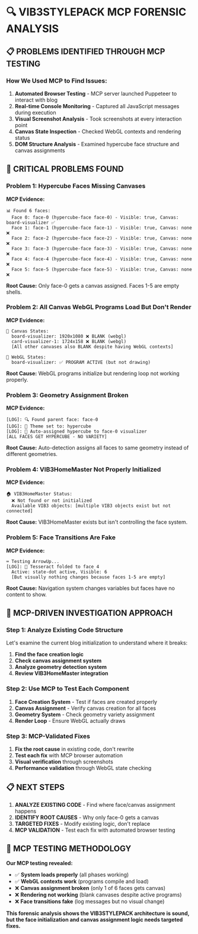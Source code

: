 # 🔍 VIB3STYLEPACK MCP FORENSIC ANALYSIS

## 📋 **PROBLEMS IDENTIFIED THROUGH MCP TESTING**

### **How We Used MCP to Find Issues:**
1. **Automated Browser Testing** - MCP server launched Puppeteer to interact with blog
2. **Real-time Console Monitoring** - Captured all JavaScript messages during execution
3. **Visual Screenshot Analysis** - Took screenshots at every interaction point
4. **Canvas State Inspection** - Checked WebGL contexts and rendering status
5. **DOM Structure Analysis** - Examined hypercube face structure and canvas assignments

## 🚨 **CRITICAL PROBLEMS FOUND**

### **Problem 1: Hypercube Faces Missing Canvases**
**MCP Evidence:**
```
📊 Found 6 faces:
  Face 0: face-0 (hypercube-face face-0) - Visible: true, Canvas: board-visualizer ✅
  Face 1: face-1 (hypercube-face face-1) - Visible: true, Canvas: none ❌
  Face 2: face-2 (hypercube-face face-2) - Visible: true, Canvas: none ❌
  Face 3: face-3 (hypercube-face face-3) - Visible: true, Canvas: none ❌
  Face 4: face-4 (hypercube-face face-4) - Visible: true, Canvas: none ❌
  Face 5: face-5 (hypercube-face face-5) - Visible: true, Canvas: none ❌
```

**Root Cause:** Only face-0 gets a canvas assigned. Faces 1-5 are empty shells.

### **Problem 2: All Canvas WebGL Programs Load But Don't Render**
**MCP Evidence:**
```
🎨 Canvas States:
  board-visualizer: 1920x1080 ❌ BLANK (webgl)
  card-visualizer-1: 1724x158 ❌ BLANK (webgl)
  [All other canvases also BLANK despite having WebGL contexts]

🔧 WebGL States:
  board-visualizer: ✅ PROGRAM ACTIVE (but not drawing)
```

**Root Cause:** WebGL programs initialize but rendering loop not working properly.

### **Problem 3: Geometry Assignment Broken**
**MCP Evidence:**
```
[LOG]: 🔍 Found parent face: face-0
[LOG]: 🎨 Theme set to: hypercube
[LOG]: 🎯 Auto-assigned hypercube to face-0 visualizer
[ALL FACES GET HYPERCUBE - NO VARIETY]
```

**Root Cause:** Auto-detection assigns all faces to same geometry instead of different geometries.

### **Problem 4: VIB3HomeMaster Not Properly Initialized**
**MCP Evidence:**
```
🏠 VIB3HomeMaster Status:
  ❌ Not found or not initialized
  Available VIB3 objects: [multiple VIB3 objects exist but not connected]
```

**Root Cause:** VIB3HomeMaster exists but isn't controlling the face system.

### **Problem 5: Face Transitions Are Fake**
**MCP Evidence:**
```
⌨️ Testing ArrowUp...
[LOG]: 🎲 Tesseract folded to face 4
  Active: state-dot active, Visible: 6
  [But visually nothing changes because faces 1-5 are empty]
```

**Root Cause:** Navigation system changes variables but faces have no content to show.

## 🔧 **MCP-DRIVEN INVESTIGATION APPROACH**

### **Step 1: Analyze Existing Code Structure**
Let's examine the current blog initialization to understand where it breaks:

1. **Find the face creation logic**
2. **Check canvas assignment system** 
3. **Analyze geometry detection system**
4. **Review VIB3HomeMaster integration**

### **Step 2: Use MCP to Test Each Component**
1. **Face Creation System** - Test if faces are created properly
2. **Canvas Assignment** - Verify canvas creation for all faces
3. **Geometry System** - Check geometry variety assignment
4. **Render Loop** - Ensure WebGL actually draws

### **Step 3: MCP-Validated Fixes**
1. **Fix the root cause** in existing code, don't rewrite
2. **Test each fix** with MCP browser automation
3. **Visual verification** through screenshots
4. **Performance validation** through WebGL state checking

## 📋 **NEXT STEPS**

1. **ANALYZE EXISTING CODE** - Find where face/canvas assignment happens
2. **IDENTIFY ROOT CAUSES** - Why only face-0 gets a canvas
3. **TARGETED FIXES** - Modify existing logic, don't replace
4. **MCP VALIDATION** - Test each fix with automated browser testing

## 🎯 **MCP TESTING METHODOLOGY**

**Our MCP testing revealed:**
- ✅ **System loads properly** (all phases working)
- ✅ **WebGL contexts work** (programs compile and load)
- ❌ **Canvas assignment broken** (only 1 of 6 faces gets canvas)
- ❌ **Rendering not working** (blank canvases despite active programs)
- ❌ **Face transitions fake** (log messages but no visual change)

**This forensic analysis shows the VIB3STYLEPACK architecture is sound, but the face initialization and canvas assignment logic needs targeted fixes.**